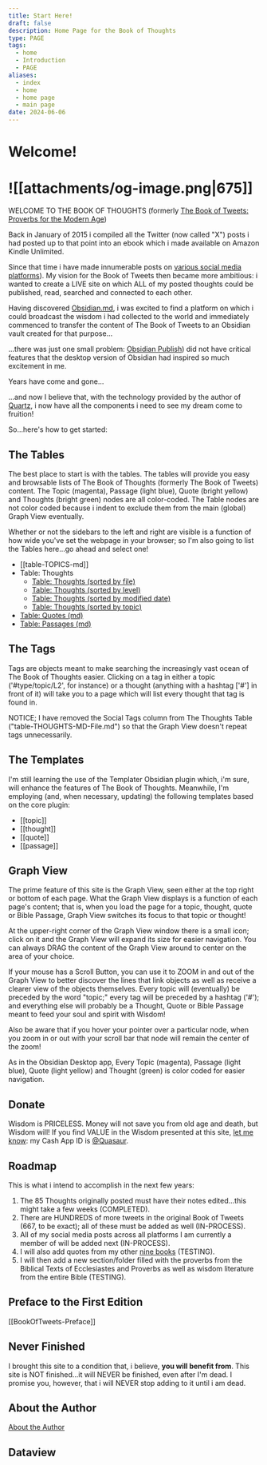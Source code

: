 ```yaml
---
title: Start Here!
draft: false
description: Home Page for the Book of Thoughts
type: PAGE
tags:
  - home
  - Introduction
  - PAGE
aliases:
  - index
  - home
  - home page
  - main page
date: 2024-06-06
---
```

# Welcome!
# ![[attachments/og-image.png|675]]
WELCOME TO THE BOOK OF THOUGHTS (formerly [The Book of Tweets: Proverbs for the Modern Age](https://www.amazon.com/Book-Tweets-Proverbs-Modern-Age-ebook/dp/B00RSE25H2))

Back in January of 2015 i compiled all the Twitter (now called "X") posts i had posted up to that point into an ebook which i made available on Amazon Kindle Unlimited.

Since that time i have made innumerable posts on [various social media platforms](https://www.clmjournal.com/all-the-links)). My vision for the Book of Tweets then became more ambitious: i wanted to create a LIVE site on which ALL of my posted thoughts could be published, read, searched and connected to each other.

Having discovered [Obsidian.md](https://obsidian.md), i was excited to find a platform on which i could broadcast the wisdom i had collected to the world and immediately commenced to transfer the content of The Book of Tweets to an Obsidian vault created for that purpose...

...there was just one small problem: [Obsidian Publish](https://obsidian.md/publish)) did not have critical features that the desktop version of Obsidian had inspired so much excitement in me.

Years have come and gone...

...and now I believe that, with the technology provided by the author of [Quartz](https://quartz.jzhao.xyz/), i now have all the components i need to see my dream come to fruition!

So...here's how to get started:

## The Tables
The best place to start is with the tables. The tables will provide you easy and browsable lists of The Book of Thoughts (formerly The Book of Tweets) content. The Topic (magenta), Passage (light blue), Quote (bright yellow) and  Thoughts (bright green) nodes are all color-coded. The Table nodes are not color coded because i indent to exclude them from the main (global) Graph View eventually.

Whether or not the sidebars to the left and right are visible is a function of how wide you've set the webpage in your browser; so I'm also going to list the Tables here...go ahead and select one!
- [[table-TOPICS-md]]
- Table: Thoughts
	- [Table: Thoughts (sorted by file)](table-THOUGHTS-MD-File.md)
	- [Table: Thoughts (sorted by level)](table-THOUGHTS-MD-Level.md)
	- [Table: Thoughts (sorted by modified date)](table-THOUGHTS-MD-Modified.md)
	- [Table: Thoughts (sorted by topic)](table-THOUGHTS-MD-Topic.md)
- [Table: Quotes (md)](Tables/table-QUOTES-md)
- [Table: Passages (md)](Tables/table-PASSAGES-md)

## The Tags
Tags are objects meant to make searching the increasingly vast ocean of The Book of Thoughts easier. Clicking on a tag in either a topic ('#type/topic/L2', for instance) or a thought (anything with a hashtag ['#'] in front of it) will take you to a page which will list every thought that tag is found in.

NOTICE; I have removed the Social Tags column from The Thoughts Table ("table-THOUGHTS-MD-File.md") so that the Graph View doesn't repeat tags unnecessarily.

## The Templates
I'm still learning the use of the Templater Obsidian plugin which, i'm sure, will enhance the features of The Book of Thoughts. Meanwhile, I'm employing (and, when necessary, updating) the following templates based on the core plugin:
- [[topic]]
- [[thought]]
- [[quote]]
- [[passage]]

## Graph View
The prime feature of this site is the Graph View, seen either at the top right or bottom of each page. What the Graph View displays is a function of each page's content; that is, when you load the page for a topic, thought, quote or Bible Passage, Graph View switches its focus to that topic or thought!

At the upper-right corner of the Graph View window there is a small icon; click on it and the Graph View will expand its size for easier navigation. You can always DRAG the content of the Graph View around to center on the area of your choice. 

If your mouse has a Scroll Button, you can use it to ZOOM in and out of the Graph View to better discover the lines that link objects as well as receive a clearer view of the objects themselves. Every topic will (eventually) be preceded by the word "topic;" every tag will be preceded by a hashtag ('#'); and everything else will probably be a Thought, Quote or Bible Passage meant to feed your soul and spirit with Wisdom!

Also be aware that if you hover your pointer over a particular node, when you zoom in or out with your scroll bar that node will remain the center of the zoom!

As in the Obsidian Desktop app, Every Topic (magenta), Passage (light blue), Quote (light yellow) and Thought (green) is color coded for easier navigation.

## Donate
Wisdom is PRICELESS. Money will not save you from old age and death, but Wisdom will! If you find VALUE in the Wisdom presented at this site, [let me know](https://clmjournal.com/contact): my Cash App ID is [@Quasaur](https://cash.app/$Quasaur).

## Roadmap
This is what i intend to accomplish in the next few years:
1. The 85 Thoughts originally posted must have their notes edited...this might take a few weeks (COMPLETED).
2. There are HUNDREDS of more tweets in the original Book of Tweets (667, to be exact); all of these must be added as well (IN-PROCESS).
3. All of my social media posts across all platforms I am currently a member of will be added next (IN-PROCESS).
4. I will also add quotes from my other [nine books](https://www.clmjournal.com/books) (TESTING).
5. I will then add a new section/folder filled with the proverbs from the Biblical Texts of Ecclesiastes and Proverbs as well as wisdom literature from the entire Bible (TESTING).

## Preface to the First Edition
[[BookOfTweets-Preface]]

## Never Finished
I brought this site to a condition that, i believe, **you will benefit from**. This site is NOT finished...it will NEVER be finished, even after I'm dead. I promise you, however, that i will NEVER stop adding to it until i am dead.

## About the Author
[About the Author](https://clmjournal.com/author)

## Dataview
